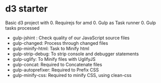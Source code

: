 d3 starter
==========
Basic d3 project with
0. Requirejs for amd
0. Gulp as Task runner
0. Gulp tasks processed 
* gulp-jshint : 	Check quality of our JavaScript source files
* gulp-changed: 	Process through changed files
* gulp-minify-html:	Task to Minify html
* gulp-strip-debug:	To strip console and debugger statements
* gulp-uglify:	To Minify files with UglifyJS
* gulp-concat:	Required to Concatenate files
* gulp-autoprefixer: 	Required to Prefix CSS
* gulp-minify-css:	Required to minify CSS, using clean-css
	